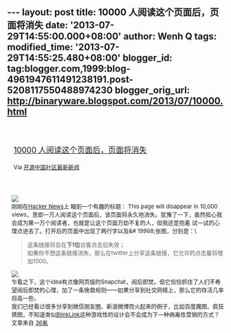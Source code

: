 --- layout: post title: 10000 人阅读这个页面后，页面将消失 date:
'2013-07-29T14:55:00.000+08:00' author: Wenh Q tags: modified\_time:
'2013-07-29T14:55:25.480+08:00' blogger\_id:
tag:blogger.com,1999:blog-4961947611491238191.post-5208117550488974230
blogger\_orig\_url: http://binaryware.blogspot.com/2013/07/10000.html
---
<div style="margin: 10px; padding: 5px;">

<div style="font-size: 18px;">

[\
10000
人阅读这个页面后，页面将消失](http://www.oschina.net/news/42683/page-disppear-after-10000-views)

</div>

<div style="font-size: 13px;">

Via [开源中国社区最新新闻](http://www.oschina.net/?from=rss)

</div>

</div>

<div style="font-size: 13px; padding: 15px 0 10px 10px;">

![](http://static.oschina.net/uploads/img/201307/29063634_UwRV.jpg)\
刚刚在[Hacker News](https://news.ycombinator.com/item?id=6114023)上
瞄到一个有趣的标题： This page will disappear in 10,000
views，意即一万人阅读这个页面后，该页面将永久地消失。犹豫了一下，虽然担心我会成为第一万个阅读者，也就是让这个页面万劫不复的人，但我还是抱着
试一试的心理点进去了。打开后的页面中出现了两行字以及&\#
19968;张图，分别是：\
> 这条链接将会在**下1位**访客点击后失效；\
> 如果你不想这条链接消失，那么在twitter上分享这条链接，它允许的点击量将增加1000。

![](http://static.oschina.net/uploads/img/201307/29063634_HB7x.png)\
乍看之下，这个idea有点像网页版的Snapchat，阅后即焚。但它恰恰抓住了人们不希望阅后即焚的心理，加了一条挽救规则——如果分享到社交网络上，那么它的存活几率将高一些。\
我们已经看过很多分享到微信朋友圈、新浪微博而火起来的例子，比如百度魔图、疯狂猜图，不知道类似[BlinkLink](http://blinklink.me/)这种游戏性的设计会不会成为下一种病毒性营销的方式？\
文章来自 [36氪](http://www.36kr.com/)

</div>
